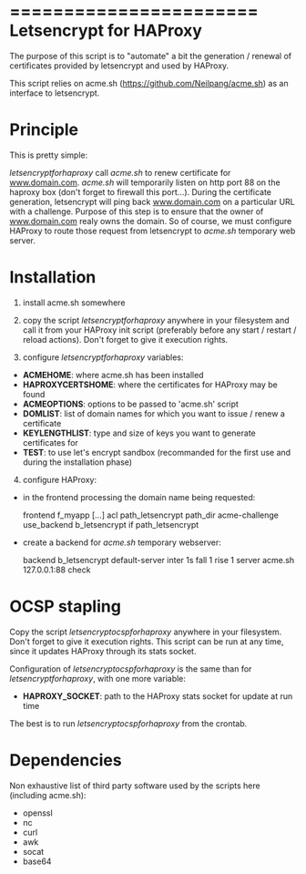 =======================
Letsencrypt for HAProxy
=======================

The purpose of this script is to "automate" a bit the generation / renewal of certificates provided by letsencrypt and used by HAProxy.

This script relies on acme.sh (https://github.com/Neilpang/acme.sh) as an interface to letsencrypt.

Principle
=========

This is pretty simple:

*letsencryptforhaproxy* call *acme.sh* to renew certificate for www.domain.com. *acme.sh* will temporarily listen on http port 88 on the haproxy box (don't forget to firewall this port...).
During the certificate generation, letsencrypt will ping back www.domain.com on a particular URL with a challenge. Purpose of this step is to ensure that the owner of www.domain.com realy owns the domain.
So of course, we must configure HAProxy to route those request from letsencrypt to *acme.sh* temporary web server.

Installation
============

1. install acme.sh somewhere

2. copy the script *letsencryptforhaproxy* anywhere in your filesystem and call it from your HAProxy init script (preferably before any start / restart / reload actions).
Don't forget to give it execution rights.

3. configure *letsencryptforhaproxy* variables:

  * **ACMEHOME**: where acme.sh has been installed
  * **HAPROXYCERTSHOME**: where the certificates for HAProxy may be found
  * **ACMEOPTIONS**: options to be passed to 'acme.sh' script
  * **DOMLIST**: list of domain names for which you want to issue / renew a certificate
  * **KEYLENGTHLIST**: type and size of keys you want to generate certificates for
  * **TEST**: to use let's encrypt sandbox (recommanded for the first use and during the installation phase)

4. configure HAProxy:

  * in the frontend processing the domain name being requested:

    frontend f_myapp
      [...]
      acl path_letsencrypt path_dir acme-challenge
      use_backend b_letsencrypt if path_letsencrypt

  * create a backend for *acme.sh* temporary webserver:

    backend b_letsencrypt
      default-server inter 1s fall 1 rise 1
      server acme.sh 127.0.0.1:88 check

OCSP stapling
=============

Copy the script *letsencryptocspforhaproxy* anywhere in your filesystem. Don't forget to give it execution rights.
This script can be run at any time, since it updates HAProxy through its stats socket.

Configuration of *letsencryptocspforhaproxy* is the same than for *letsencryptforhaproxy*, with one more variable:

  * **HAPROXY_SOCKET**: path to the HAProxy stats socket for update at run time

The best is to run *letsencryptocspforhaproxy* from the crontab.


Dependencies
============

Non exhaustive list of third party software used by the scripts here (including acme.sh):

  * openssl
  * nc
  * curl
  * awk
  * socat
  * base64



